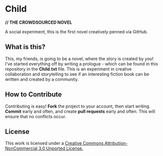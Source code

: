 Child
=====

**// THE CROWDSOURCED NOVEL**

A social experiment, this is the first novel creatively penned via GitHub.

## What is this? ##

This, my friends, is going to be a novel, where the story is created by *you*! I've started everything off by writing a prologue - which can be found in this repository in the **Child.txt** file. This is an experiment in creative collaboration and storytelling to see if an interesting fiction book can be written and created by a community.

## How to Contribute ##

Contributing is easy! **Fork** the project to your account, then start writing. **Commit** early and often, and create **pull requests** early and often. This will ensure that no conflicts occur.

## License ##

This work is licensed under a [Creative Commons Attribution-NonCommercial 3.0 Unported License.](http://creativecommons.org/licenses/by-nc/3.0/deed.en_US)
